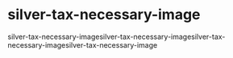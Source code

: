 # silver-tax-necessary-image
silver-tax-necessary-imagesilver-tax-necessary-imagesilver-tax-necessary-imagesilver-tax-necessary-image
